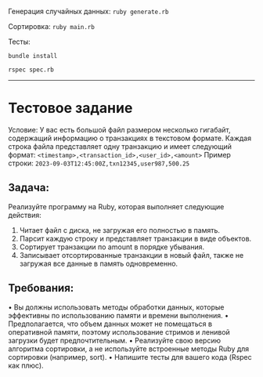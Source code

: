 Генерация случайных данных:
`ruby generate.rb`

Сортировка:
`ruby main.rb`

Тесты:

`bundle install`

`rspec spec.rb`

---

# Тестовое задание
Условие:
У вас есть большой файл размером несколько гигабайт, содержащий информацию о транзакциях в текстовом формате.
Каждая строка файла представляет одну транзакцию и имеет следующий формат:
`<timestamp>,<transaction_id>,<user_id>,<amount>`
Пример строки:
`2023-09-03T12:45:00Z,txn12345,user987,500.25`

## Задача:
Реализуйте программу на Ruby, которая выполняет следующие действия:
1. Читает файл с диска, не загружая его полностью в память.
2. Парсит каждую строку и представляет транзакции в виде объектов.
3. Сортирует транзакции по amount в порядке убывания.
4. Записывает отсортированные транзакции в новый файл, также не загружая все данные в память одновременно.

## Требования:
• Вы должны использовать методы обработки данных, которые эффективны по использованию памяти и времени выполнения.
• Предполагается, что объем данных может не помещаться в оперативной памяти, поэтому использование стримов и ленивой загрузки будет предпочтительным.
• Реализуйте свою версию алгоритма сортировки, а не используйте встроенные методы Ruby для сортировки (например, sort).
• Напишите тесты для вашего кода (Rspec как плюс).